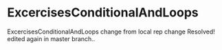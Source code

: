 # ExcercisesConditionalAndLoops
ExcercisesConditionalAndLoops
change from local rep
change
Resolved!
edited again in master branch..

